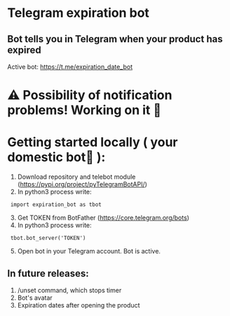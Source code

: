 # Telegram expiration bot
## Bot tells you in Telegram when your product has expired
Active bot: https://t.me/expiration_date_bot
# ⚠️ Possibility of notification problems! Working on it 🚜

<h1> Getting started locally ( your domestic bot🤖 ): </h1>

1. Download repository and telebot module (https://pypi.org/project/pyTelegramBotAPI/)
2. In python3 process write:
<pre><code> import expiration_bot as tbot </code></pre>

3. Get TOKEN from BotFather (https://core.telegram.org/bots)
4. In python3 process write:
<pre><code> tbot.bot_server('TOKEN') </code></pre>

5. Open bot in your Telegram account. Bot is active.

<h2> In future releases: </h2>

1. /unset command, which stops timer
2. Bot's avatar
3. Expiration dates after opening the product
